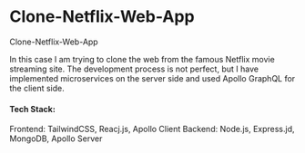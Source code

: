 # Clone-Netflix-Web-App

Clone-Netflix-Web-App

In this case I am trying to clone the web from the famous Netflix movie streaming site. The development process is not perfect, but I have implemented microservices on the server side and used Apollo GraphQL for the client side.

#### Tech Stack:
Frontend: TailwindCSS, Reacj.js, Apollo Client
Backend: Node.js, Express.jd, MongoDB, Apollo Server

